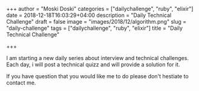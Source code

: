 +++
author = "Moski Doski"
categories = ["dailychallenge", "ruby", "elixir"]
date = 2018-12-18T16:03:29+04:00
description = "Daily Technical Challenge"
draft = false
image = "images/2018/12/algorithm.png"
slug = "daily-challenge"
tags = ["dailychallenge", "ruby", "elixir"]
title = "Daily Technical Challenge"

+++

I am starting a new daily series about interview and technical challenges. Each day, i will post a technical quizz and will provide a solution for it.

If you have question that you would like me to do please don't hestiate to contact me.